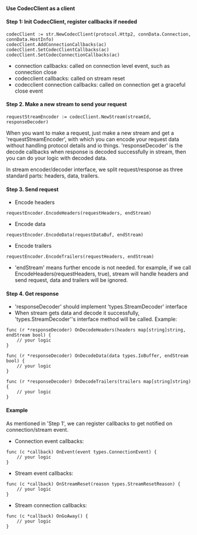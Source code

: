#### Use CodecClient as a client

#### Step 1: Init CodecClient, register callbacks if needed

```
codecClient := str.NewCodecClient(protocol.Http2, connData.Connection, connData.HostInfo)
codecClient.AddConnectionCallbacks(ac)
codecClient.SetCodecClientCallbacks(ac)
codecClient.SetCodecConnectionCallbacks(ac)
```

+ connection callbacks: called on connection level event, such as connection close
+ codecclient callbacks: called on stream reset
+ codecclient connection callbacks: called on connection get a graceful close event

#### Step 2. Make a new stream to send your request

```
requestStreamEncoder := codecClient.NewStream(streamId, responseDecoder)
```

When you want to make a request, just make a new stream and get a 'requestStreamEncoder', with which you can encode your request data without handling protocol details and io things.
'responseDecoder' is the decode callbacks when response is decoded successfully in stream, then you can do your logic with decoded data.

In stream encoder/decoder interface, we split request/response as three standard parts: headers, data, trailers.

#### Step 3. Send request

+ Encode headers
```
requestEncoder.EncodeHeaders(requestHeaders, endStream)
```

+ Encode data
```
requestEncoder.EncodeData(requestDataBuf, endStream)
```

+ Encode trailers
```
requestEncoder.EncodeTrailers(requestHeaders, endStream)
```

+ 'endStream' means further encode is not needed. for example, if we call EncodeHeaders(requestHeaders, true), stream will handle headers and send request, data and trailers will be ignored.

#### Step 4. Get response

+ 'responseDecoder' should implement 'types.StreamDecoder' interface
+ When stream gets data and decode it successfully, 'types.StreamDecoder''s interface method will be called. Example:
```
func (r *responseDecoder) OnDecodeHeaders(headers map[string]string, endStream bool) {
	// your logic
}

func (r *responseDecoder) OnDecodeData(data types.IoBuffer, endStream bool) {
    // your logic
}

func (r *responseDecoder) OnDecodeTrailers(trailers map[string]string) {
    // your logic
}
```

#### Example
As mentioned in 'Step 1', we can register callbacks to get notified on connection/stream event.

+ Connection event callbacks:
```
func (c *callback) OnEvent(event types.ConnectionEvent) {
    // your logic
}
```

+ Stream event callbacks:
```
func (c *callback) OnStreamReset(reason types.StreamResetReason) {
	// your logic
}
```

+ Stream connection callbacks:
```
func (c *callback) OnGoAway() {
	// your logic
}
```
